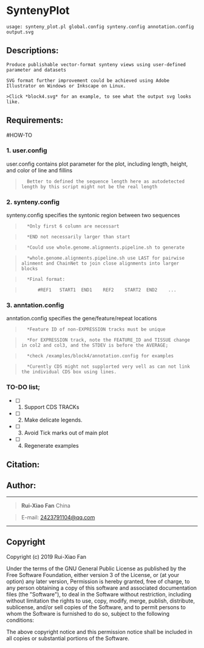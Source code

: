 # SyntenyPlot

	usage: synteny_plot.pl global.config synteny.config annotation.config output.svg

## Descriptions:

	Produce publishable vector-format synteny views using user-defined parameter and datasets

	SVG format further improvement could be achieved using Adobe Illustrator on Windows or Inkscape on Linux. 

	>Click *block4.svg* for an example, to see what the output svg looks like.

## Requirements: 
#HOW-TO

### 1. **user.config**

user.config contains plot parameter for the plot, including length, height, and color of line and fillins

>		Better to defined the sequence length here as autodetected length by this script might not be the real length

### 2. **synteny.config**

synteny.config specifies the syntonic region between two sequences

>		*Only first 6 column are necessart

>		*END not necessarily larger than start

>		*Could use whole.genome.alignments.pipeline.sh to generate

>		*whole.genome.alignments.pipeline.sh use LAST for pairwise alinment and ChainNet to join close alignments into larger blocks

>		*Final format:	

>			#REF1	START1	END1	REF2	START2	END2	...

### 3. **anntation.config**

anntation.config specifies the gene/feature/repeat locations

>		*Feature ID of non-EXPRESSION tracks must be unique

>		*For EXPRESSION track, note the FEATURE_ID and TISSUE change in col2 and col3, and the STDEV is before the AVERAGE;

>		*check /examples/block4/annotation.config for examples

>		*Curently CDS might not supplorted very vell as can not link the individual CDS box using lines.

### TO-DO list;

+ [ ] 1. Support CDS TRACKs

+ [ ] 2. Make delicate legends.

+ [ ] 3. Avoid Tick marks out of main plot

+ [ ] 4. Regenerate examples

## Citation:

## Author:

---------------------------------------------------------------------

>	**Rui-Xiao Fan**
>China

>	E-mail: <2423791104@qq.com>

---------------------------------------------------------------------

## Copyright

Copyright (c) 2019 Rui-Xiao Fan

Under the terms of the GNU General Public License as published by
the Free Software Foundation, either version 3 of the License, or
(at your option) any later version, Permission is hereby granted, 
free of charge, to any person obtaining a copy of this software and 
associated documentation files (the "Software"), to deal in the Software 
without restriction, including without limitation the rights to use, 
copy, modify, merge, publish, distribute, sublicense, and/or sell 
copies of the Software, and to permit persons to whom the Software is
furnished to do so, subject to the following conditions:

The above copyright notice and this permission notice shall be included in
all copies or substantial portions of the Software.
